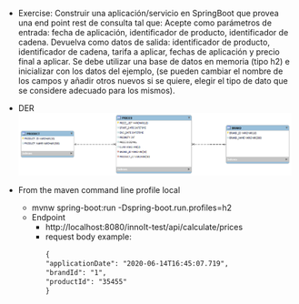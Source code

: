 - Exercise: Construir una aplicación/servicio en SpringBoot que provea una end
point rest de consulta tal que:
Acepte como parámetros de entrada: fecha de aplicación, identificador
de producto, identificador de cadena.
Devuelva como datos de salida: identificador de producto,
identificador de cadena, tarifa a aplicar, fechas de aplicación y
precio final a aplicar.
Se debe utilizar una base de datos en memoria (tipo h2) e inicializar
con los datos del ejemplo, (se pueden cambiar el nombre de los campos
y añadir otros nuevos si se quiere, elegir el tipo de dato que se
considere adecuado para los mismos).


- DER
![InnoIt-prices-DER.png](db-files%2FInnoIt-prices-DER.png)

 
- From the maven command line profile local
  - mvnw spring-boot:run -Dspring-boot.run.profiles=h2
  - Endpoint
    - http://localhost:8080/innoIt-test/api/calculate/prices
    - request body example:
      ````
      {
      "applicationDate": "2020-06-14T16:45:07.719",
      "brandId": "1",
      "productId": "35455"
      }
      ````

